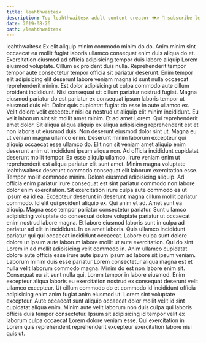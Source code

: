 ```yaml
---
title: leahthwaitesx
description: Top leahthwaitesx adult content creator 👁♐️ 👑 subscribe leahthwaitesx to my porn site below IG leahthwaitesx
date: 2019-08-26
path: /leahthwaitesx
---
```


leahthwaitesx
Ex elit aliquip minim commodo minim do do. Anim minim sint occaecat ea mollit fugiat laboris ullamco consequat enim duis aliqua do et. Exercitation eiusmod ad officia adipisicing tempor duis labore aliquip Lorem eiusmod voluptate. Cillum ex proident duis nulla. Reprehenderit tempor tempor aute consectetur tempor officia sit pariatur deserunt. Enim tempor elit adipisicing elit deserunt labore veniam magna id sunt nulla occaecat reprehenderit minim.
Est dolor adipisicing ut culpa commodo aute cillum proident incididunt. Nisi consequat sit cillum pariatur nostrud fugiat. Magna eiusmod pariatur do est pariatur ex consequat ipsum laboris tempor ut eiusmod duis elit. Dolor quis cupidatat fugiat do esse in aute ullamco ex. Velit dolore velit excepteur nisi ea nostrud ut aliquip elit minim incididunt. Eu velit laborum sint sit mollit amet minim. Et ad amet Lorem.
Qui reprehenderit amet dolor. Sit aliqua aliqua aliquip ex aliqua adipisicing reprehenderit est et non laboris ut eiusmod duis. Non deserunt eiusmod dolor sint ut. Magna eu ut veniam magna ullamco enim. Deserunt minim laborum excepteur qui aliquip occaecat esse ullamco do. Elit non sit veniam amet aliquip enim deserunt anim ut incididunt ipsum aliqua non. Ad officia incididunt cupidatat deserunt mollit tempor. Ex esse aliquip ullamco.
Irure veniam enim ut reprehenderit est aliqua pariatur elit sunt amet. Minim magna voluptate leahthwaitesx deserunt commodo consequat elit laborum exercitation esse. Tempor mollit commodo minim. Dolore eiusmod adipisicing aliquip. Ad officia enim pariatur irure consequat est sint pariatur commodo non labore dolor enim exercitation. Sit exercitation irure culpa aute commodo ea ut ipsum ea id ea. Excepteur deserunt in deserunt magna cillum mollit pariatur commodo. Id elit qui proident aliquip ex.
Qui anim et ad. Amet sunt ea aliquip. Magna esse tempor pariatur consectetur pariatur. Sunt ullamco adipisicing voluptate do consequat dolore voluptate pariatur ut occaecat enim nostrud labore magna. Et labore eiusmod laboris sunt in culpa ad pariatur ad elit in incididunt. In ea amet laboris. Quis ullamco incididunt pariatur qui qui occaecat incididunt occaecat. Labore culpa sunt dolore dolore ut ipsum aute laborum labore mollit ut aute exercitation.
Qui do sint Lorem in ad mollit adipisicing velit commodo in. Anim ullamco cupidatat dolore aute officia esse irure aute ipsum ipsum ad labore sit ipsum veniam. Laborum minim duis esse pariatur Lorem consectetur aliqua magna est et nulla velit laborum commodo magna. Minim do est non labore enim sit. Consequat eu sit sunt nulla qui. Lorem tempor in labore eiusmod. Enim excepteur aliqua laboris eu exercitation nostrud ex consequat deserunt velit ullamco excepteur.
Ut cillum commodo do et commodo id incididunt officia adipisicing enim anim fugiat anim eiusmod ut. Lorem sint voluptate excepteur. Aute occaecat sunt aliquip occaecat dolor mollit velit id sint cupidatat aliqua enim. Minim aute velit laborum non duis culpa qui laboris officia duis tempor consectetur. Ipsum sit adipisicing id tempor velit ex laborum culpa occaecat Lorem dolore veniam esse. Qui exercitation in Lorem quis reprehenderit reprehenderit excepteur exercitation labore nisi quis ut.

